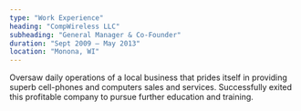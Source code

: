 ```yaml
---
type: "Work Experience"
heading: "CompWireless LLC"
subheading: "General Manager & Co-Founder"
duration: "Sept 2009 – May 2013"
location: "Monona, WI"
---
```


Oversaw daily operations of a local business that prides itself in providing superb cell-phones and computers sales and services. Successfully exited this profitable company to pursue further education and training.
